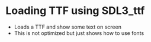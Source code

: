 # Loading TTF using SDL3_ttf

- Loads a TTF and show some text on screen
- This is not optimized but just shows how to use fonts
